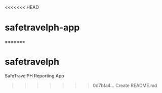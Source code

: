 <<<<<<< HEAD
# safetravelph-app
=======
# safetravelph
SafeTravelPH Reporting App
>>>>>>> 0d7bfa4... Create README.md
